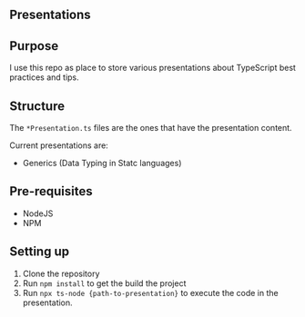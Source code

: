 ## Presentations

## Purpose
I use this repo as place to store various presentations about TypeScript
best practices and tips.

## Structure
The `*Presentation.ts` files are the ones that have the presentation content.

Current presentations are:
- Generics (Data Typing in Statc languages)

## Pre-requisites
- NodeJS
- NPM

## Setting up
1. Clone the repository
2. Run `npm install` to get the build the project
3. Run `npx ts-node {path-to-presentation}` to execute the code in the presentation.
